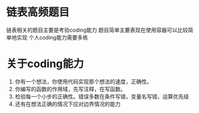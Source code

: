 # 链表高频题目
链表相关的题目主要是考验coding能力
题目简单主要表现在使用容器可以比较简单地实现
个人coding能力需要多练

# 关于coding能力
1. 你有一个想法，你使用代码实现那个想法的速度，正确性。
2. 你编写的函数的作用域，先写注释，在写函数。
3. 检验每一个小步的正确性。错误多数在条件写错，变量名写错，运算优先级
4. 还有在想法正确的情况下应对边界情况的能力
